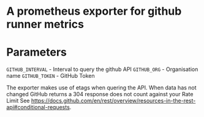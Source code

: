 # A prometheus exporter for github runner metrics

# Parameters
`GITHUB_INTERVAL` - Interval to query the github API
`GITHUB_ORG` - Organisation name
`GITHUB_TOKEN` - GitHub Token

The exporter makes use of etags when quering the API. When data has not changed GitHub returns a 304 response does not count against your Rate Limit See https://docs.github.com/en/rest/overview/resources-in-the-rest-api#conditional-requests.

